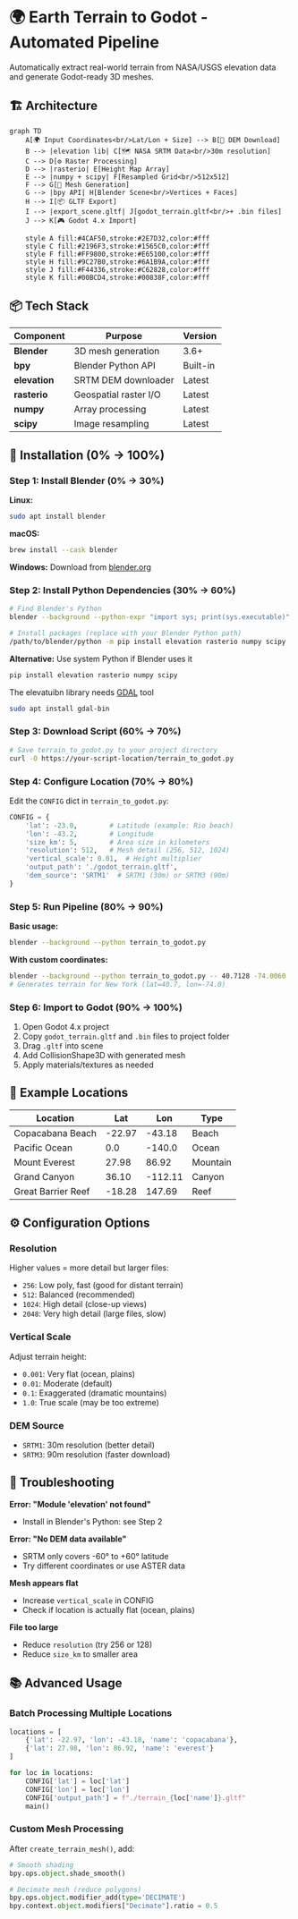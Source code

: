 # 🌍 Earth Terrain to Godot - Automated Pipeline

Automatically extract real-world terrain from NASA/USGS elevation data and generate Godot-ready 3D meshes.

## 🏗️ Architecture

```mermaid
graph TD
    A[🌍 Input Coordinates<br/>Lat/Lon + Size] --> B[📡 DEM Download]
    B --> |elevation lib| C[🗺️ NASA SRTM Data<br/>30m resolution]
    C --> D[⚙️ Raster Processing]
    D --> |rasterio| E[Height Map Array]
    E --> |numpy + scipy| F[Resampled Grid<br/>512x512]
    F --> G[🎨 Mesh Generation]
    G --> |bpy API| H[Blender Scene<br/>Vertices + Faces]
    H --> I[📦 GLTF Export]
    I --> |export_scene.gltf| J[godot_terrain.gltf<br/>+ .bin files]
    J --> K[🎮 Godot 4.x Import]
    
    style A fill:#4CAF50,stroke:#2E7D32,color:#fff
    style C fill:#2196F3,stroke:#1565C0,color:#fff
    style F fill:#FF9800,stroke:#E65100,color:#fff
    style H fill:#9C27B0,stroke:#6A1B9A,color:#fff
    style J fill:#F44336,stroke:#C62828,color:#fff
    style K fill:#00BCD4,stroke:#00838F,color:#fff
```

## 📦 Tech Stack

| Component | Purpose | Version |
|-----------|---------|---------|
| **Blender** | 3D mesh generation | 3.6+ |
| **bpy** | Blender Python API | Built-in |
| **elevation** | SRTM DEM downloader | Latest |
| **rasterio** | Geospatial raster I/O | Latest |
| **numpy** | Array processing | Latest |
| **scipy** | Image resampling | Latest |

## 🚀 Installation (0% → 100%)

### Step 1: Install Blender (0% → 30%)

**Linux:**
```bash
sudo apt install blender
```

**macOS:**
```bash
brew install --cask blender
```

**Windows:**
Download from [blender.org](https://www.blender.org/download/)

### Step 2: Install Python Dependencies (30% → 60%)

```bash
# Find Blender's Python
blender --background --python-expr "import sys; print(sys.executable)"

# Install packages (replace with your Blender Python path)
/path/to/blender/python -m pip install elevation rasterio numpy scipy
```

**Alternative:** Use system Python if Blender uses it
```bash
pip install elevation rasterio numpy scipy
```

The elevatuibn library needs [GDAL](https://gdal.org/en/stable/) tool
```bash
sudo apt install gdal-bin
```

### Step 3: Download Script (60% → 70%)

```bash
# Save terrain_to_godot.py to your project directory
curl -O https://your-script-location/terrain_to_godot.py
```

### Step 4: Configure Location (70% → 80%)

Edit the `CONFIG` dict in `terrain_to_godot.py`:

```python
CONFIG = {
    'lat': -23.0,        # Latitude (example: Rio beach)
    'lon': -43.2,        # Longitude
    'size_km': 5,        # Area size in kilometers
    'resolution': 512,   # Mesh detail (256, 512, 1024)
    'vertical_scale': 0.01,  # Height multiplier
    'output_path': './godot_terrain.gltf',
    'dem_source': 'SRTM1'  # SRTM1 (30m) or SRTM3 (90m)
}
```

### Step 5: Run Pipeline (80% → 90%)

**Basic usage:**
```bash
blender --background --python terrain_to_godot.py
```

**With custom coordinates:**
```bash
blender --background --python terrain_to_godot.py -- 40.7128 -74.0060
# Generates terrain for New York (lat=40.7, lon=-74.0)
```

### Step 6: Import to Godot (90% → 100%)

1. Open Godot 4.x project
2. Copy `godot_terrain.gltf` and `.bin` files to project folder
3. Drag `.gltf` into scene
4. Add CollisionShape3D with generated mesh
5. Apply materials/textures as needed

## 📍 Example Locations

| Location | Lat | Lon | Type |
|----------|-----|-----|------|
| Copacabana Beach | -22.97 | -43.18 | Beach |
| Pacific Ocean | 0.0 | -140.0 | Ocean |
| Mount Everest | 27.98 | 86.92 | Mountain |
| Grand Canyon | 36.10 | -112.11 | Canyon |
| Great Barrier Reef | -18.28 | 147.69 | Reef |

## ⚙️ Configuration Options

### Resolution

Higher values = more detail but larger files:
- `256`: Low poly, fast (good for distant terrain)
- `512`: Balanced (recommended)
- `1024`: High detail (close-up views)
- `2048`: Very high detail (large files, slow)

### Vertical Scale

Adjust terrain height:
- `0.001`: Very flat (ocean, plains)
- `0.01`: Moderate (default)
- `0.1`: Exaggerated (dramatic mountains)
- `1.0`: True scale (may be too extreme)

### DEM Source

- `SRTM1`: 30m resolution (better detail)
- `SRTM3`: 90m resolution (faster download)

## 🐛 Troubleshooting

**Error: "Module 'elevation' not found"**
- Install in Blender's Python: see Step 2

**Error: "No DEM data available"**
- SRTM only covers -60° to +60° latitude
- Try different coordinates or use ASTER data

**Mesh appears flat**
- Increase `vertical_scale` in CONFIG
- Check if location is actually flat (ocean, plains)

**File too large**
- Reduce `resolution` (try 256 or 128)
- Reduce `size_km` to smaller area

## 📚 Advanced Usage

### Batch Processing Multiple Locations

```python
locations = [
    {'lat': -22.97, 'lon': -43.18, 'name': 'copacabana'},
    {'lat': 27.98, 'lon': 86.92, 'name': 'everest'}
]

for loc in locations:
    CONFIG['lat'] = loc['lat']
    CONFIG['lon'] = loc['lon']
    CONFIG['output_path'] = f"./terrain_{loc['name']}.gltf"
    main()
```

### Custom Mesh Processing

After `create_terrain_mesh()`, add:

```python
# Smooth shading
bpy.ops.object.shade_smooth()

# Decimate mesh (reduce polygons)
bpy.ops.object.modifier_add(type='DECIMATE')
bpy.context.object.modifiers["Decimate"].ratio = 0.5
```
